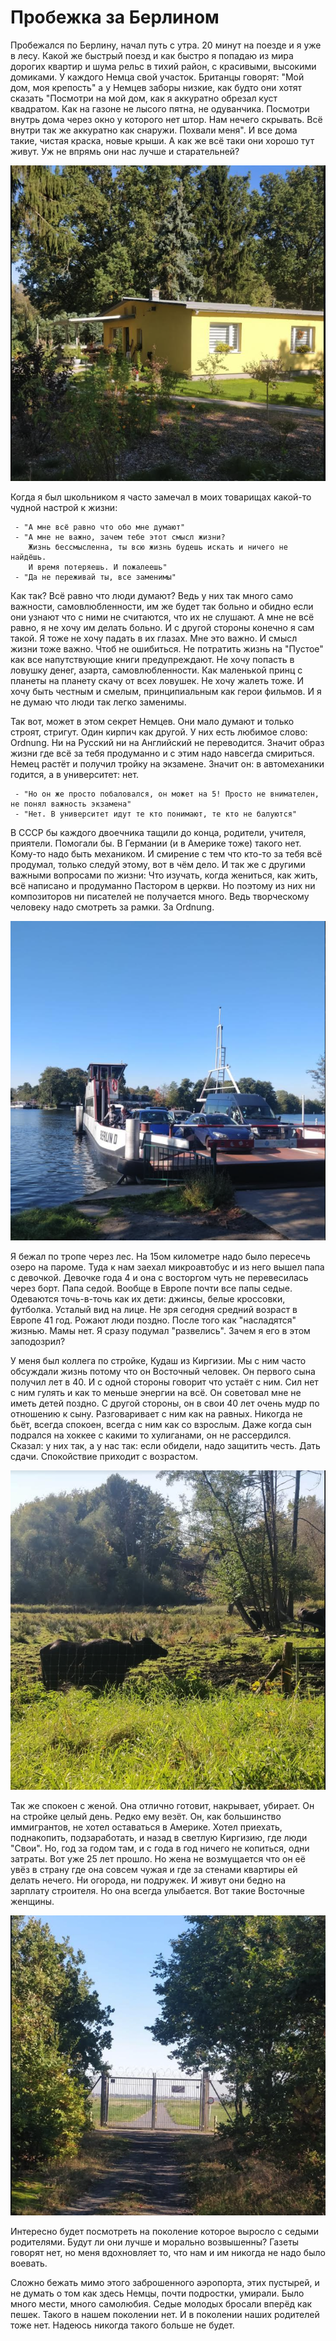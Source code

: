 # Пробежка за Берлином

Пробежался по Берлину, начал путь с утра. 20 минут на поезде и я уже в лесу. Какой же быстрый поезд и как быстро я попадаю из мира дорогих квартир и шума рельс в тихий район, с красивыми, высокими домиками. У каждого Немца свой участок. Британцы говорят: "Мой дом, моя крепость" а у Немцев заборы низкие, как будто они хотят сказать "Посмотри на мой дом, как я аккуратно обрезал куст квадратом. Как на газоне не лысого пятна, не одуванчика. Посмотри внутрь дома через окно у которого нет штор. Нам нечего скрывать. Всё внутри так же аккуратно как снаружи. Похвали меня". И все дома такие, чистая краска, новые крыши. А как же всё таки они хорошо тут живут. Уж не впрямь они нас лучше и старательней?

![House](house.png " ")

Когда я был школьником я часто замечал в моих товарищах какой-то чудной настрой к жизни:

     - "А мне всё равно что обо мне думают" 
     - "А мне не важно, зачем тебе этот смысл жизни? 
        Жизнь бессмысленна, ты всю жизнь будешь искать и ничего не найдёшь. 
        И время потеряешь. И пожалеешь"
     - "Да не переживай ты, все заменимы"

Как так? Всё равно что люди думают? Ведь у них так много само важности, самовлюбленности, им же будет так больно и обидно если они узнают что с ними не считаются, что их не слушают. А мне не всё равно, я не хочу им делать больно. И с другой стороны конечно я сам такой. Я тоже не хочу падать в их глазах. Мне это важно. И смысл жизни тоже важно. Чтоб не ошибиться. Не потратить жизнь на "Пустое" как все напутствующие книги предупреждают. Не хочу попасть в ловушку денег, азарта, самовлюбленности. Как маленькой принц с планеты на планету скачу от всех ловушек. Не хочу жалеть тоже. И хочу быть честным и смелым, принципиальным как герои фильмов. И я не думаю что люди так легко заменимы.

Так вот, может в этом секрет Немцев. Они мало думают и только строят, стригут. Один кирпич как другой. У них есть любимое слово: Ordnung. Ни на Русский ни на Английский не переводится. Значит образ жизни где всё за тебя продуманно и с этим надо навсегда смириться. Немец растёт и получил тройку на экзамене. Значит он: в автомеханики годится, а в университет: нет. 

     - "Но он же просто побаловался, он может на 5! Просто не внимателен, не понял важность экзамена" 
     - "Нет. В университет идут те кто понимают, те кто не балуются" 

В СССР бы каждого двоечника тащили до конца, родители, учителя, приятели. Помогали бы. В Германии (и в Америке тоже) такого нет. Кому-то надо быть механиком. И смирение с тем что кто-то за тебя всё продумал, только следуй этому, вот в чём дело. И так же с другими важными вопросами по жизни: Что изучать, когда жениться, как жить, всё написано и продуманно Пастором в церкви. Но поэтому из них ни композиторов ни писателей не получается много. Ведь творческому человеку надо смотреть за рамки. За Ordnung. 

![Паром](boat.png " ")

Я бежал по тропе через лес. На 15ом километре надо было пересечь озеро на пароме. Туда к нам заехал микроавтобус и из него вышел папа с девочкой. Девочке года 4 и она с восторгом чуть не перевесилась через борт. Папа седой. Вообще в Европе почти все папы седые. Одеваются точь-в-точь как их дети: джинсы, белые кроссовки, футболка. Усталый вид на лице. Не зря сегодня средний возраст в Европе 41 год. Рожают люди поздно. После того как "насладятся" жизнью. Мамы нет. Я сразу подумал "развелись". Зачем я его в этом заподозрил? 

У меня был коллега по стройке, Кудаш из Киргизии. Мы с ним часто обсуждали жизнь потому что он Восточный человек. Он первого сына получил лет в 40. И с одной стороны говорит что устаёт с ним. Сил нет с ним гулять и как то меньше энергии на всё. Он советовал мне не иметь детей поздно. С другой стороны, он в свои 40 лет очень мудр по отношению к сыну. Разговаривает с ним как на равных. Никогда не бьёт, всегда спокоен, всегда с ним как со взрослым. Даже когда сын подрался на хоккее с какими то хулиганами, он не рассердился. Сказал: у них так, а у нас так: если обидели, надо защитить честь. Дать сдачи. Спокойствие приходит с возрастом. 

![Бык](bull.png " ")

Так же спокоен с женой. Она отлично готовит, накрывает, убирает. Он на стройке целый день. Редко ему везёт. Он, как большинство иммигрантов, не хотел оставаться в Америке. Хотел приехать, поднакопить, подзаработать, и назад в светлую Киргизию, где люди "Свои". Но, год за годом там, и с года в год ничего не копиться, одни затраты. Вот уже 25 лет прошло. Но жена не возмущается что он её увёз в страну где она совсем чужая и где за стенами квартиры ей делать нечего. Ни огорода, ни подружек. И живут они бедно на зарплату строителя. Но она всегда улыбается. Вот такие Восточные женщины. 

![Aeroport](flug.png " ")

Интересно будет посмотреть на поколение которое выросло с седыми родителями. Будут ли они лучше и морально возвышенны? Газеты говорят нет, но меня вдохновляет то, что нам и им никогда не надо было воевать. 

Сложно бежать мимо этого заброшенного аэропорта, этих пустырей, и не думать о том как здесь Немцы, почти подростки, умирали. Было много мести, много самолюбия. Седые молодых бросали вперёд как пешек. Такого в нашем поколении нет. И в поколении наших родителей тоже нет. Надеюсь никогда такого больше не будет. 
